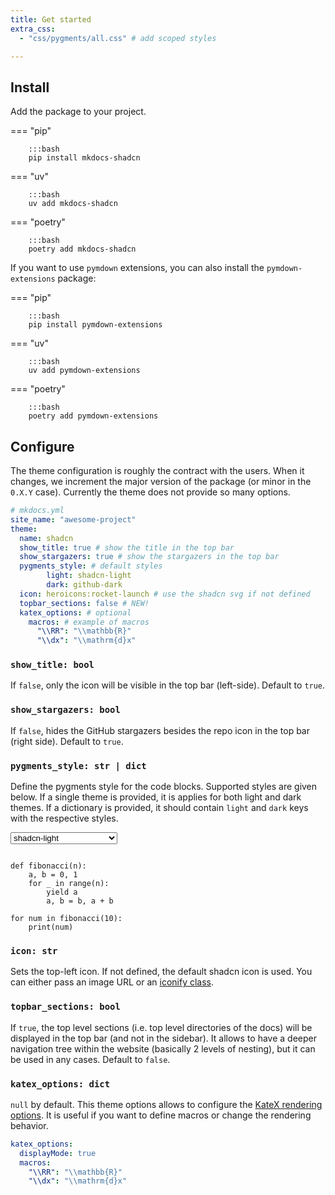 ```yaml
---
title: Get started
extra_css:
  - "css/pygments/all.css" # add scoped styles

---
```


## Install

Add the package to your project.

=== "pip"

        :::bash
        pip install mkdocs-shadcn


=== "uv"

        :::bash
        uv add mkdocs-shadcn

=== "poetry"

        :::bash
        poetry add mkdocs-shadcn

If you want to use `pymdown` extensions, you can also install the `pymdown-extensions` package:

=== "pip"

        :::bash
        pip install pymdown-extensions


=== "uv"

        :::bash
        uv add pymdown-extensions

=== "poetry"

        :::bash
        poetry add pymdown-extensions


## Configure

The theme configuration is roughly the contract with the users. When it changes, we increment the major version of the package (or minor in the `0.X.Y` case). Currently the theme does not provide so many options.

```yaml
# mkdocs.yml
site_name: "awesome-project"
theme:
  name: shadcn
  show_title: true # show the title in the top bar
  show_stargazers: true # show the stargazers in the top bar
  pygments_style: # default styles 
        light: shadcn-light
        dark: github-dark
  icon: heroicons:rocket-launch # use the shadcn svg if not defined
  topbar_sections: false # NEW!
  katex_options: # optional
    macros: # example of macros
      "\\RR": "\\mathbb{R}" 
      "\\dx": "\\mathrm{d}x" 
```

### `show_title: bool` 

If `false`, only the icon will be visible in the top bar (left-side). Default to `true`.


### `show_stargazers: bool`

If `false`, hides the GitHub stargazers besides the repo icon in the top bar (right side). Default to `true`.

### `pygments_style: str | dict`

Define the pygments style for the code blocks. Supported styles are given below. 
If a single theme is provided, it is applies for both light and dark themes. If a dictionary is provided, it should contain `light` and `dark` keys with the respective styles.

<script>
function updatePygmentsStyle(event) {
    const style = event.target.value;
    for (const el of document.querySelectorAll(".pygments-demo")) {
        el.classList.remove(prevValue);
        el.classList.add(style);
    }
    prevValue = style;
}
</script>
<select id="pygments-select" onchange="updatePygmentsStyle(event)">
<option value="a11y-dark">a11y-dark</option>
<option value="a11y-high-contrast-dark">a11y-high-contrast-dark</option>
<option value="a11y-high-contrast-light">a11y-high-contrast-light</option>
<option value="a11y-light">a11y-light</option>
<option value="abap">abap</option>
<option value="algol">algol</option>
<option value="algol_nu">algol_nu</option>
<option value="arduino">arduino</option>
<option value="autumn">autumn</option>
<option value="blinds-dark">blinds-dark</option>
<option value="blinds-light">blinds-light</option>
<option value="borland">borland</option>
<option value="bw">bw</option>
<option value="coffee">coffee</option>
<option value="colorful">colorful</option>
<option value="default">default</option>
<option value="dracula">dracula</option>
<option value="emacs">emacs</option>
<option value="friendly">friendly</option>
<option value="friendly_grayscale">friendly_grayscale</option>
<option value="fruity">fruity</option>
<option value="github-dark-colorblind">github-dark-colorblind</option>
<option value="github-dark">github-dark</option>
<option value="github-dark-high-contrast">github-dark-high-contrast</option>
<option value="github-light-colorblind">github-light-colorblind</option>
<option value="github-light">github-light</option>
<option value="github-light-high-contrast">github-light-high-contrast</option>
<option value="gotthard-dark">gotthard-dark</option>
<option value="gotthard-light">gotthard-light</option>
<option value="greative">greative</option>
<option value="gruvbox-dark">gruvbox-dark</option>
<option value="gruvbox-light">gruvbox-light</option>
<option value="igor">igor</option>
<option value="inkpot">inkpot</option>
<option value="lightbulb">lightbulb</option>
<option value="lilypond">lilypond</option>
<option value="lovelace">lovelace</option>
<option value="manni">manni</option>
<option value="material">material</option>
<option value="monokai">monokai</option>
<option value="murphy">murphy</option>
<option value="native">native</option>
<option value="nord">nord</option>
<option value="nord-darker">nord-darker</option>
<option value="one-dark">one-dark</option>
<option value="paraiso-dark">paraiso-dark</option>
<option value="paraiso-light">paraiso-light</option>
<option value="pastie">pastie</option>
<option value="perldoc">perldoc</option>
<option value="pitaya-smoothie">pitaya-smoothie</option>
<option value="rainbow_dash">rainbow_dash</option>
<option value="rrt">rrt</option>
<option value="sas">sas</option>
<option value="shadcn-light" selected>shadcn-light</option>
<option value="solarized-dark">solarized-dark</option>
<option value="solarized-light">solarized-light</option>
<option value="staroffice">staroffice</option>
<option value="stata-dark">stata-dark</option>
<option value="stata-light">stata-light</option>
<option value="tango">tango</option>
<option value="trac">trac</option>
<option value="vim">vim</option>
<option value="vs">vs</option>
<option value="xcode">xcode</option>
<option value="zenburn">zenburn</option>
</select>
<script>
let prevValue = document.getElementById("pygments-select").value;
</script>


``` { .python .pygments-demo .shadcn-light  }

def fibonacci(n):
    a, b = 0, 1
    for _ in range(n):
        yield a
        a, b = b, a + b

for num in fibonacci(10):
    print(num)
```

### `icon: str`

Sets the top-left icon. If not defined, the default shadcn icon is used. You can either pass an image URL or an [iconify class](https://icon-sets.iconify.design/).


### `topbar_sections: bool`

If `true`, the top level sections (i.e. top level directories of the docs) will be displayed in the top bar (and not in the sidebar). It allows to have a deeper navigation tree within the website (basically 2 levels of nesting), but it can be used in any cases. Default to `false`.

### `katex_options: dict`

`null` by default. This theme options allows to configure the [KateX rendering options](https://katex.org/docs/options.html). It is useful if you want to define macros or change the rendering behavior. 

```yaml
katex_options:
  displayMode: true
  macros:
    "\\RR": "\\mathbb{R}" 
    "\\dx": "\\mathrm{d}x" 
```
